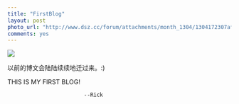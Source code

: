 ```yaml
---
title: "FirstBlog"
layout: post
photo_url: "http://www.dsz.cc/forum/attachments/month_1304/1304172307afdd7fd16b9d357f.jpg"
comments: yes
---
```


![](http://www.dsz.cc/forum/attachments/month_1304/1304172307afdd7fd16b9d357f.jpg)

以前的博文会陆陆续续地迁过来。:)

THIS IS MY FIRST BLOG!

							--Rick

